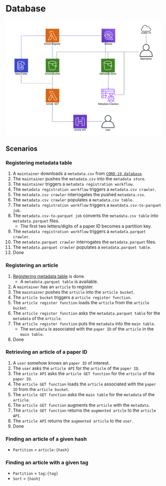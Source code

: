 # Database

![Article Database](imgs/article-database.png)

## Scenarios

### Registering metadata table

1. A `maintainer` downloads a `metadata.csv` from [`CORD-19 database`](https://ai2-semanticscholar-cord-19.s3-us-west-2.amazonaws.com/2020-03-27/metadata.csv).
2. The `maintainer` pushes the `metadata.csv` into the `metadata store`.
3. The `maintainer` triggers a `metadata registration workflow`.
4. The `metadata registration workflow` triggers a `metadata.csv crawler`.
5. The `metadata.csv crawler` interrogates the pushed `metadata.csv`.
6. The `metadata.csv crawler` populates a `metadata.csv table`.
7. The `metadata registration workflow` triggers a `meatdata.csv-to-parquet job`.
8. The `metadata.csv-to-parquet job` converts the `metadata.csv table` into `metadata.parquet` files.
    - The first two letters/digits of a paper ID becomes a partition key.
9. The `metadata registration workflow` triggers a `metadata.parquet crawler`.
10. The `metadata.parquet crawler` interrogates the `metadata.parquet` files.
11. The `metadata.parquet crawler` populates a `metadata.parquet table`.
12. Done

### Registering an article

1. [Registering metadata table](#registering-metadata-table) is done.
    - A `metadata.parquet table` is available.
2. A `maintainer` has an `article` to register.
3. The `maintainer` pushes the `article` into the `article bucket`.
4. The `article bucket` triggers a `article register function`.
5. The `article register function` loads the `article` from the `article bucket`.
6. The `article register function` asks the `metadata.parquet table` for the `metadata` of the `article`.
7. The `article register function` puts the `metadata` into the `main table`.
    - The `metadata` is associated with the `paper ID` of the `article` in the `main table`.
8. Done

### Retrieving an article of a paper ID

1. A `user` somehow knows an `paper ID` of interest.
2. The `user` asks the `article API` for the `article` of the `paper ID`.
3. The `article API` asks the `article GET function` for the `article` of the `paper ID`.
4. The `article GET function` loads the `article` associated with the `paper ID` from the `article bucket`.
5. The `article GET function` asks the `main table` for the `metadata` of the `article`.
6. The `article GET function` augments the `article` with the `metadata`.
7. The `article GET function` returns the `augmented artcle` to the `article API`.
8. The `article API` returns the `augmented article` to the `user`.
9. Done

### Finding an article of a given hash

- `Partition` = `article:{hash}`

### Finding an article with a given tag

- `Partition` = `tag:{tag}`
- `Sort` = `{hash}`